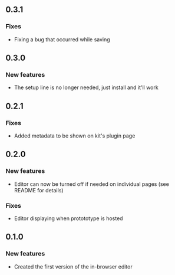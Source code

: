 ## 0.3.1

### Fixes

- Fixing a bug that occurred while saving

## 0.3.0

### New features

- The setup line is no longer needed, just install and it'll work

## 0.2.1

### Fixes

- Added metadata to be shown on kit's plugin page

## 0.2.0

### New features

- Editor can now be turned off if needed on individual pages (see README for details)

### Fixes

- Editor displaying when protototype is hosted 

## 0.1.0

### New features

- Created the first version of the in-browser editor
